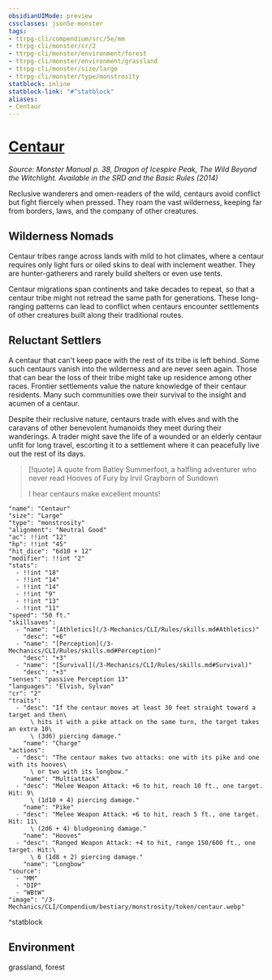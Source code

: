 ```yaml
---
obsidianUIMode: preview
cssclasses: json5e-monster
tags:
- ttrpg-cli/compendium/src/5e/mm
- ttrpg-cli/monster/cr/2
- ttrpg-cli/monster/environment/forest
- ttrpg-cli/monster/environment/grassland
- ttrpg-cli/monster/size/large
- ttrpg-cli/monster/type/monstrosity
statblock: inline
statblock-link: "#^statblock"
aliases:
- Centaur
---
```

# [Centaur](3-Mechanics\CLI\Compendium\bestiary\monstrosity/centaur.md)
*Source: Monster Manual p. 38, Dragon of Icespire Peak, The Wild Beyond the Witchlight. Available in the <span title='Systems Reference Document (5.1)'>SRD</span> and the Basic Rules (2014)*  

Reclusive wanderers and omen-readers of the wild, centaurs avoid conflict but fight fiercely when pressed. They roam the vast wilderness, keeping far from borders, laws, and the company of other creatures.

## Wilderness Nomads

Centaur tribes range across lands with mild to hot climates, where a centaur requires only light furs or oiled skins to deal with inclement weather. They are hunter-gatherers and rarely build shelters or even use tents.

Centaur migrations span continents and take decades to repeat, so that a centaur tribe might not retread the same path for generations. These long-ranging patterns can lead to conflict when centaurs encounter settlements of other creatures built along their traditional routes.

## Reluctant Settlers

A centaur that can't keep pace with the rest of its tribe is left behind. Some such centaurs vanish into the wilderness and are never seen again. Those that can bear the loss of their tribe might take up residence among other races. Frontier settlements value the nature knowledge of their centaur residents. Many such communities owe their survival to the insight and acumen of a centaur.

Despite their reclusive nature, centaurs trade with elves and with the caravans of other benevolent humanoids they meet during their wanderings. A trader might save the life of a wounded or an elderly centaur unfit for long travel, escorting it to a settlement where it can peacefully live out the rest of its days.

> [!quote] A quote from Batley Summerfoot, a halfling adventurer who never read Hooves of Fury by Irvil Grayborn of Sundown  
> 
> I hear centaurs make excellent mounts!


```statblock
"name": "Centaur"
"size": "Large"
"type": "monstrosity"
"alignment": "Neutral Good"
"ac": !!int "12"
"hp": !!int "45"
"hit_dice": "6d10 + 12"
"modifier": !!int "2"
"stats":
  - !!int "18"
  - !!int "14"
  - !!int "14"
  - !!int "9"
  - !!int "13"
  - !!int "11"
"speed": "50 ft."
"skillsaves":
  - "name": "[Athletics](/3-Mechanics/CLI/Rules/skills.md#Athletics)"
    "desc": "+6"
  - "name": "[Perception](/3-Mechanics/CLI/Rules/skills.md#Perception)"
    "desc": "+3"
  - "name": "[Survival](/3-Mechanics/CLI/Rules/skills.md#Survival)"
    "desc": "+3"
"senses": "passive Perception 13"
"languages": "Elvish, Sylvan"
"cr": "2"
"traits":
  - "desc": "If the centaur moves at least 30 feet straight toward a target and then\
      \ hits it with a pike attack on the same turn, the target takes an extra 10\
      \ (3d6) piercing damage."
    "name": "Charge"
"actions":
  - "desc": "The centaur makes two attacks: one with its pike and one with its hooves\
      \ or two with its longbow."
    "name": "Multiattack"
  - "desc": "Melee Weapon Attack: +6 to hit, reach 10 ft., one target. Hit: 9\
      \ (1d10 + 4) piercing damage."
    "name": "Pike"
  - "desc": "Melee Weapon Attack: +6 to hit, reach 5 ft., one target. Hit: 11\
      \ (2d6 + 4) bludgeoning damage."
    "name": "Hooves"
  - "desc": "Ranged Weapon Attack: +4 to hit, range 150/600 ft., one target. Hit:\
      \ 6 (1d8 + 2) piercing damage."
    "name": "Longbow"
"source":
  - "MM"
  - "DIP"
  - "WBtW"
"image": "/3-Mechanics/CLI/Compendium/bestiary/monstrosity/token/centaur.webp"
```
^statblock

## Environment

grassland, forest